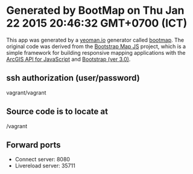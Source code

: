 # Generated by BootMap on Thu Jan 22 2015 20:46:32 GMT+0700 (ICT)

This app was generated by a [yeoman.io](http://yeoman.io) generator called [bootmap](). The original code was derived from the [Bootstrap Map JS]() project, which is a simple framework for building responsive mapping applications with the [ArcGIS API for JavaScript](http://developers.arcgis.com) and [Bootstrap (ver 3.0)](http://getbootstrap.com).  

## ssh authorization (user/password)

vagrant/vagrant

## Source code is to locate at

/vagrant

## Forward ports

- Connect server: 8080
- Livereload server: 35711
